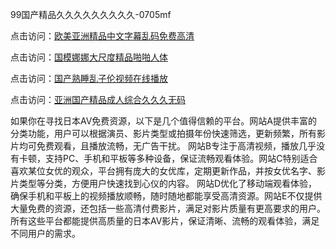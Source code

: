 99国产精品久久久久久久久久久-0705mf

点击访问：<a href="https://tfda.pages.dev/">欧美亚洲精品中文字幕乱码免费高清</a>

点击访问：<a href="https://bsdf-5f5.pages.dev/">国模娜娜大尺度精品啪啪人体</a>

点击访问：<a href="https://cfad.pages.dev/">国产熟睡乱子伦视频在线播放</a>

点击访问：<a href="https://gfd-5xg.pages.dev/">亚洲国产精品成人综合久久久无码</a>

如果你在寻找日本AV免费资源，以下是几个值得信赖的平台。网站A提供丰富的分类功能，用户可以根据演员、影片类型或拍摄年份快速筛选，更新频繁，所有影片均可免费观看，且播放流畅，无广告干扰。
网站B专注于高清视频，播放几乎没有卡顿，支持PC、手机和平板等多种设备，保证流畅观看体验。网站C特别适合喜欢某位女优的观众，平台拥有庞大的女优库，定期更新作品，并按女优名字、影片类型等分类，方便用户快速找到心仪的内容。
网站D优化了移动端观看体验，确保手机和平板上的视频播放顺畅，随时随地都能享受高清资源。网站E不仅提供大量免费的资源，还包括一些高清付费影片，满足对影片质量有更高要求的用户。
所有这些平台都能提供高质量的日本AV影片，保证清晰、流畅的观看体验，满足不同用户的需求。

<span style="display:none;">[Canonical link](）</span>


